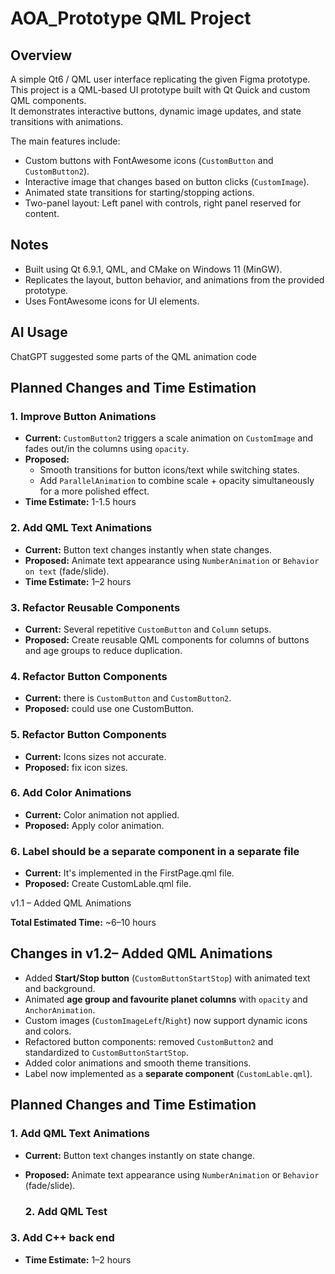 # AOA_Prototype QML Project

## Overview
A simple Qt6 / QML user interface replicating the given Figma prototype.
This project is a QML-based UI prototype built with Qt Quick and custom QML components.  
It demonstrates interactive buttons, dynamic image updates, and state transitions with animations.

The main features include:

- Custom buttons with FontAwesome icons (`CustomButton` and `CustomButton2`).
- Interactive image that changes based on button clicks (`CustomImage`).
- Animated state transitions for starting/stopping actions.
- Two-panel layout: Left panel with controls, right panel reserved for content.

## Notes
- Built using Qt 6.9.1, QML, and CMake on Windows 11 (MinGW).
- Replicates the layout, button behavior, and animations from the provided prototype.
- Uses FontAwesome icons for UI elements.

## AI Usage
ChatGPT suggested some parts of the QML animation code

## Planned Changes and Time Estimation

### 1. **Improve Button Animations**
- **Current:** `CustomButton2` triggers a scale animation on `CustomImage` and fades out/in the columns using `opacity`.
- **Proposed:** 
  - Smooth transitions for button icons/text while switching states.  
  - Add `ParallelAnimation` to combine scale + opacity simultaneously for a more polished effect.  
- **Time Estimate:** 1-1.5 hours

### 2. **Add QML Text Animations**
- **Current:** Button text changes instantly when state changes.
- **Proposed:** Animate text appearance using `NumberAnimation` or `Behavior on text` (fade/slide).  
- **Time Estimate:** 1–2 hours

### 3. **Refactor Reusable Components**
- **Current:** Several repetitive `CustomButton` and `Column` setups.
- **Proposed:** Create reusable QML components for columns of buttons and age groups to reduce duplication.  

### 4. **Refactor Button Components**
- **Current:** there is `CustomButton` and `CustomButton2`.
- **Proposed:** could use one CustomButton.  

### 5. **Refactor Button Components**
- **Current:** Icons sizes not accurate.
- **Proposed:** fix icon sizes.  

### 6. **Add Color Animations**
- **Current:** Color animation not applied.
- **Proposed:** Apply color animation.

### 6. **Label should be a separate component in a separate file**
- **Current:** It's implemented in the FirstPage.qml file.
- **Proposed:** Create CustomLable.qml file.
 
v1.1 – Added QML Animations

**Total Estimated Time:** ~6–10 hours  

## Changes in v1.2– Added QML Animations
- Added **Start/Stop button** (`CustomButtonStartStop`) with animated text and background.
- Animated **age group and favourite planet columns** with `opacity` and `AnchorAnimation`.
- Custom images (`CustomImageLeft`/`Right`) now support dynamic icons and colors.
- Refactored button components: removed `CustomButton2` and standardized to `CustomButtonStartStop`.
- Added color animations and smooth theme transitions.
- Label now implemented as a **separate component** (`CustomLable.qml`).

## Planned Changes and Time Estimation

### 1. Add QML Text Animations
- **Current:** Button text changes instantly on state change.
- **Proposed:** Animate text appearance using `NumberAnimation` or `Behavior` (fade/slide).

  ### 2. Add QML Test 


 ### 3. Add C++ back end 


- **Time Estimate:** 1–2 hours

